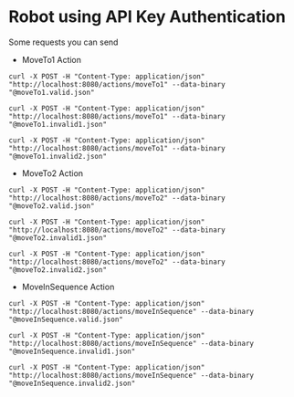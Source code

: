 # Robot using API Key Authentication

Some requests you can send

- MoveTo1 Action

`curl -X POST -H "Content-Type: application/json" "http://localhost:8080/actions/moveTo1" --data-binary "@moveTo1.valid.json"`

`curl -X POST -H "Content-Type: application/json" "http://localhost:8080/actions/moveTo1" --data-binary "@moveTo1.invalid1.json"`

`curl -X POST -H "Content-Type: application/json" "http://localhost:8080/actions/moveTo1" --data-binary "@moveTo1.invalid2.json"`

- MoveTo2 Action

`curl -X POST -H "Content-Type: application/json" "http://localhost:8080/actions/moveTo2" --data-binary "@moveTo2.valid.json"`

`curl -X POST -H "Content-Type: application/json" "http://localhost:8080/actions/moveTo2" --data-binary "@moveTo2.invalid1.json"`

`curl -X POST -H "Content-Type: application/json" "http://localhost:8080/actions/moveTo2" --data-binary "@moveTo2.invalid2.json"`

- MoveInSequence Action

`curl -X POST -H "Content-Type: application/json" "http://localhost:8080/actions/moveInSequence" --data-binary "@moveInSequence.valid.json"`

`curl -X POST -H "Content-Type: application/json" "http://localhost:8080/actions/moveInSequence" --data-binary "@moveInSequence.invalid1.json"`

`curl -X POST -H "Content-Type: application/json" "http://localhost:8080/actions/moveInSequence" --data-binary "@moveInSequence.invalid2.json"`